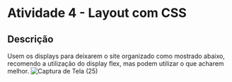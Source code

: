# Atividade 4 - Layout com CSS

## Descrição

Usem os displays para deixarem o site organizado como mostrado abaixo, recomendo a utilização do display flex, mas podem utilizar o que acharem melhor.
![Captura de Tela (25)](https://github.com/user-attachments/assets/e8672bd5-9fe7-4420-9b51-958ba4ed99b2)

